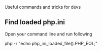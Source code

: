 Useful commands and tricks for devs

## Find loaded php.ini

Open your command line and run following

php -r "echo php_ini_loaded_file().PHP_EOL;"
